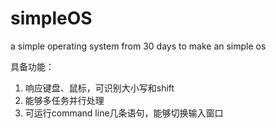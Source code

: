 # simpleOS
a simple operating system from 30 days to make an simple os

具备功能：
1. 响应键盘、鼠标，可识别大小写和shift
2. 能够多任务并行处理
3. 可运行command line几条语句，能够切换输入窗口

